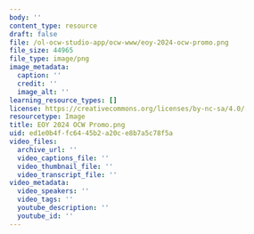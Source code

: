 ```yaml
---
body: ''
content_type: resource
draft: false
file: /ol-ocw-studio-app/ocw-www/eoy-2024-ocw-promo.png
file_size: 44965
file_type: image/png
image_metadata:
  caption: ''
  credit: ''
  image_alt: ''
learning_resource_types: []
license: https://creativecommons.org/licenses/by-nc-sa/4.0/
resourcetype: Image
title: EOY 2024 OCW Promo.png
uid: ed1e0b4f-fc64-45b2-a20c-e8b7a5c78f5a
video_files:
  archive_url: ''
  video_captions_file: ''
  video_thumbnail_file: ''
  video_transcript_file: ''
video_metadata:
  video_speakers: ''
  video_tags: ''
  youtube_description: ''
  youtube_id: ''
---
```

